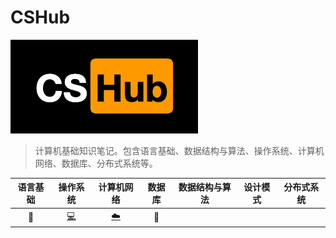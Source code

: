 # CSHub

![Logo_CSHub-60-300x150px](images/Logo_CSHub-60-300x150px.png)

>  计算机基础知识笔记。包含语言基础、数据结构与算法、操作系统、计算机网络、数据库、分布式系统等。

| 语言基础 |                           操作系统                           |                          计算机网络                          |    数据库     | 数据结构与算法 | 设计模式 | 分布式系统 |
| :------: | :----------------------------------------------------------: | :----------------------------------------------------------: | :-----------: | :------------: | :------: | ---------- |
| :pencil: | [:computer:](https://github.com/williamgrt/CSHub/blob/master/opearating-systems.md) | [:cloud:](https://github.com/williamgrt/CSHub/blob/master/computer-networking.md) | :floppy_disk: |                |          |            |

